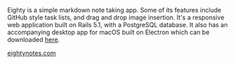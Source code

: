 Eighty is a simple markdown note taking app. Some of its features include GitHub style task lists, and drag and drop image insertion. It's a responsive web application built on Rails 5.1, with a PostgreSQL database.
It also has an accompanying desktop app for macOS built on Electron which can be downloaded [here](https://github.com/npezza93/eighty/releases/download/v1.2.0/Eighty-1.2.0.dmg).


[eightynotes.com](http://www.eightynotes.com)
